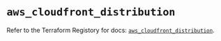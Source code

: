 # `aws_cloudfront_distribution`

Refer to the Terraform Registory for docs: [`aws_cloudfront_distribution`](https://registry.terraform.io/providers/hashicorp/aws/5.26.0/docs/resources/cloudfront_distribution).
